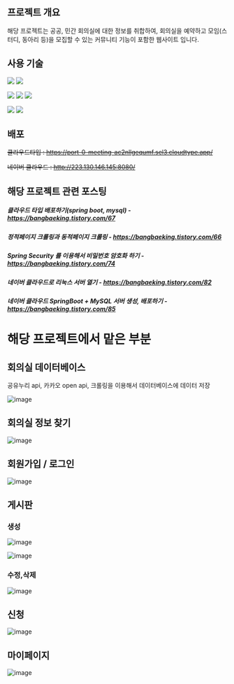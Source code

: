 ## 프로젝트 개요

해당 프로젝트는 공공, 민간 회의실에 대한 정보를 취합하여, 회의실을 예약하고 모임(스터디, 동아리 등)을 모집할 수 있는 커뮤니티 기능이 포함한 웹사이트 입니다.



## 사용 기술
<img src="https://img.shields.io/badge/javascript-F7DF1E?style=for-the-badge&logo=javascript&logoColor=white"> <img src="https://img.shields.io/badge/bootstrap-7952B3?style=for-the-badge&logo=bootstrap&logoColor=white">


<img src="https://img.shields.io/badge/spring boot-6DB33F?style=for-the-badge&logo=springboot&logoColor=white"> <img src="https://img.shields.io/badge/JPA-59666C?style=for-the-badge&logo=hibernate&logoColor=white"> <img src="https://img.shields.io/badge/thymeleaf-005F0F?style=for-the-badge&logo=thymeleaf&logoColor=white">


<img src="https://img.shields.io/badge/mysql-4479A1?style=for-the-badge&logo=mysql&logoColor=white"> <img src="https://img.shields.io/badge/naver cloud-03C75A?style=for-the-badge&logo=naver&logoColor=white">


## 배포
~~클라우드타입 : https://port-0-meeting-ac2nllgequmf.sel3.cloudtype.app/~~


~~네이버 클라우드 : http://223.130.146.145:8080/~~

## 해당 프로젝트 관련 포스팅

##### 클라우드 타입 배포하기(spring boot, mysql) - https://bangbaeking.tistory.com/67


##### 정적페이지 크롤링과 동적페이지 크롤링 - https://bangbaeking.tistory.com/66


##### Spring Security 를 이용해서 비밀번호 암호화 하기 - https://bangbaeking.tistory.com/74


##### 네이버 클라우드로 리눅스 서버 열기 - https://bangbaeking.tistory.com/82


##### 네이버 클라우드 SpringBoot + MySQL 서버 생성, 배포하기 - https://bangbaeking.tistory.com/85

# 해당 프로젝트에서 맡은 부분

## 회의실 데이터베이스
공유누리 api, 카카오 open api, 크롤링을 이용해서 데이터베이스에 데이터 저장


![image](https://github.com/InGyu-Moon/meeting/assets/98271218/1cf42ecb-2c97-4e0a-a1b0-cbda51327c8f)

## 회의실 정보 찾기
![image](https://github.com/InGyu-Moon/meeting/assets/98271218/28105cd7-a74f-4d4c-a955-3d3109065988)




## 회원가입 / 로그인
![image](https://github.com/InGyu-Moon/meeting/assets/98271218/6915b727-b463-4afb-9449-6e751e1a5b2a)


## 게시판
### 생성
![image](https://github.com/InGyu-Moon/meeting/assets/98271218/d80331db-63a0-4e8f-818c-37e482c7e868)

![image](https://github.com/InGyu-Moon/meeting/assets/98271218/ae5f10f3-b962-435b-9783-600f7d91ad19)
### 수정,삭제
![image](https://github.com/InGyu-Moon/meeting/assets/98271218/33a72237-c982-400a-8cb6-c583dd56cec3)

## 신청
![image](https://github.com/InGyu-Moon/meeting/assets/98271218/a4f79aa2-5651-424b-ba05-18d76be09e3b)

## 마이페이지
![image](https://github.com/InGyu-Moon/meeting/assets/98271218/8aa79aa4-6f29-413a-8cf7-5f11795c4cc4)



